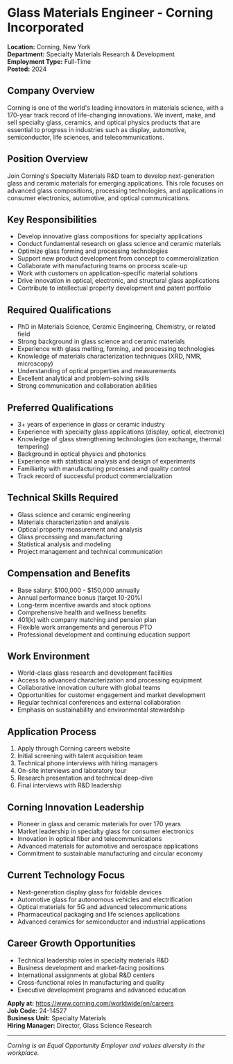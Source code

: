 # Glass Materials Engineer - Corning Incorporated

**Location:** Corning, New York  
**Department:** Specialty Materials Research & Development  
**Employment Type:** Full-Time  
**Posted:** 2024  

## Company Overview

Corning is one of the world's leading innovators in materials science, with a 170-year track record of life-changing innovations. We invent, make, and sell specialty glass, ceramics, and optical physics products that are essential to progress in industries such as display, automotive, semiconductor, life sciences, and telecommunications.

## Position Overview

Join Corning's Specialty Materials R&D team to develop next-generation glass and ceramic materials for emerging applications. This role focuses on advanced glass compositions, processing technologies, and applications in consumer electronics, automotive, and optical communications.

## Key Responsibilities

- Develop innovative glass compositions for specialty applications
- Conduct fundamental research on glass science and ceramic materials
- Optimize glass forming and processing technologies
- Support new product development from concept to commercialization
- Collaborate with manufacturing teams on process scale-up
- Work with customers on application-specific material solutions
- Drive innovation in optical, electronic, and structural glass applications
- Contribute to intellectual property development and patent portfolio

## Required Qualifications

- PhD in Materials Science, Ceramic Engineering, Chemistry, or related field
- Strong background in glass science and ceramic materials
- Experience with glass melting, forming, and processing technologies
- Knowledge of materials characterization techniques (XRD, NMR, microscopy)
- Understanding of optical properties and measurements
- Excellent analytical and problem-solving skills
- Strong communication and collaboration abilities

## Preferred Qualifications

- 3+ years of experience in glass or ceramic industry
- Experience with specialty glass applications (display, optical, electronic)
- Knowledge of glass strengthening technologies (ion exchange, thermal tempering)
- Background in optical physics and photonics
- Experience with statistical analysis and design of experiments
- Familiarity with manufacturing processes and quality control
- Track record of successful product commercialization

## Technical Skills Required

- Glass science and ceramic engineering
- Materials characterization and analysis
- Optical property measurement and analysis
- Glass processing and manufacturing
- Statistical analysis and modeling
- Project management and technical communication

## Compensation and Benefits

- Base salary: $100,000 - $150,000 annually
- Annual performance bonus (target 10-20%)
- Long-term incentive awards and stock options
- Comprehensive health and wellness benefits
- 401(k) with company matching and pension plan
- Flexible work arrangements and generous PTO
- Professional development and continuing education support

## Work Environment

- World-class glass research and development facilities
- Access to advanced characterization and processing equipment
- Collaborative innovation culture with global teams
- Opportunities for customer engagement and market development
- Regular technical conferences and external collaboration
- Emphasis on sustainability and environmental stewardship

## Application Process

1. Apply through Corning careers website
2. Initial screening with talent acquisition team
3. Technical phone interviews with hiring managers
4. On-site interviews and laboratory tour
5. Research presentation and technical deep-dive
6. Final interviews with R&D leadership

## Corning Innovation Leadership

- Pioneer in glass and ceramic materials for over 170 years
- Market leadership in specialty glass for consumer electronics
- Innovation in optical fiber and telecommunications
- Advanced materials for automotive and aerospace applications
- Commitment to sustainable manufacturing and circular economy

## Current Technology Focus

- Next-generation display glass for foldable devices
- Automotive glass for autonomous vehicles and electrification
- Optical materials for 5G and advanced telecommunications
- Pharmaceutical packaging and life sciences applications
- Advanced ceramics for semiconductor and industrial applications

## Career Growth Opportunities

- Technical leadership roles in specialty materials R&D
- Business development and market-facing positions
- International assignments at global R&D centers
- Cross-functional roles in manufacturing and quality
- Executive development programs and advanced education

**Apply at:** https://www.corning.com/worldwide/en/careers  
**Job Code:** 24-14527  
**Business Unit:** Specialty Materials  
**Hiring Manager:** Director, Glass Science Research

---

*Corning is an Equal Opportunity Employer and values diversity in the workplace.*